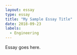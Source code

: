 ```yaml
---
layout: essay
type: essay
title: "My Sample Essay Title"
date: 2018-09-23
labels:
  - Engineering
---
```

Essay goes here.